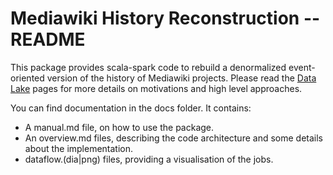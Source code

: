 # Mediawiki History Reconstruction -- README

This package provides scala-spark code to rebuild a denormalized
event-oriented version of the history of Mediawiki projects.
Please read the [Data Lake](https://wikitech.wikimedia.org/wiki/Analytics/Data_Lake)
pages for more details on motivations and high level approaches.

You can find documentation in the docs folder. It contains:
* A manual.md file, on how to use the package.
* An overview.md files, describing the code architecture
  and some details about the implementation.
* dataflow.(dia|png) files, providing a visualisation of the jobs.
